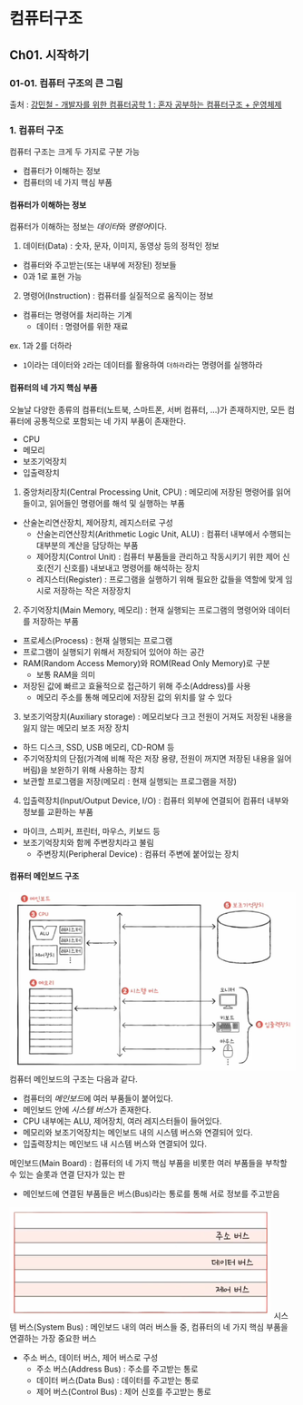 # 컴퓨터구조
## Ch01. 시작하기
### 01-01. 컴퓨터 구조의 큰 그림
출처 : [강민철 - 개발자를 위한 컴퓨터공학 1 : 혼자 공부하는 컴퓨터구조 + 운영체제](https://www.inflearn.com/course/%ED%98%BC%EC%9E%90-%EA%B3%B5%EB%B6%80%ED%95%98%EB%8A%94-%EC%BB%B4%ED%93%A8%ED%84%B0%EA%B5%AC%EC%A1%B0-%EC%9A%B4%EC%98%81%EC%B2%B4%EC%A0%9C)

### 1. 컴퓨터 구조
컴퓨터 구조는 크게 두 가지로 구분 가능
- 컴퓨터가 이해하는 정보
- 컴퓨터의 네 가지 핵심 부품

#### 컴퓨터가 이해하는 정보
컴퓨터가 이해하는 정보는 *데이터*와 *명령어*이다.

1. 데이터(Data) : 숫자, 문자, 이미지, 동영상 등의 정적인 정보
- 컴퓨터와 주고받는(또는 내부에 저장된) 정보들
- 0과 1로 표현 가능

2. 명령어(Instruction) : 컴퓨터를 실질적으로 움직이는 정보
- 컴퓨터는 명령어를 처리하는 기계
    - 데이터 : 명령어를 위한 재료

ex. 1과 2를 더하라
- `1`이라는 데이터와 `2`라는 데이터를 활용하여 `더하라`라는 명령어를 실행하라

#### 컴퓨터의 네 가지 핵심 부품
오늘날 다양한 종류의 컴퓨터(노트북, 스마트폰, 서버 컴퓨터, ...)가 존재하지만, 모든 컴퓨터에 공통적으로 포함되는 네 가지 부품이 존재한다.
- CPU
- 메모리
- 보조기억장치
- 입출력장치

1. 중앙처리장치(Central Processing Unit, CPU) :  메모리에 저장된 명령어를 읽어 들이고, 읽어들인 명령어를 해석 및 실행하는 부품
- 산술논리연산장치, 제어장치, 레지스터로 구성
    - 산술논리연산장치(Arithmetic Logic Unit, ALU) : 컴퓨터 내부에서 수행되는 대부분의 계산을 담당하는 부품
    - 제어장치(Control Unit) : 컴퓨터 부품들을 관리하고 작동시키기 위한 제어 신호(전기 신호를) 내보내고 명령어를 해석하는 장치
    - 레지스터(Register) : 프로그램을 실행하기 위해 필요한 값들을 역할에 맞게 임시로 저장하는 작은 저장장치

2. 주기억장치(Main Memory, 메모리) : 현재 실행되는 프로그램의 명령어와 데이터를 저장하는 부품
- 프로세스(Process) : 현재 실행되는 프로그램
- 프로그램이 실행되기 위해서 저장되어 있어야 하는 공간
- RAM(Random Access Memory)와 ROM(Read Only Memory)로 구분
    - 보통 RAM을 의미
- 저장된 값에 빠르고 효율적으로 접근하기 위해 주소(Address)를 사용
    - 메모리 주소를 통해 메모리에 저장된 값의 위치를 알 수 있다

3. 보조기억장치(Auxiliary storage) : 메모리보다 크고 전원이 거져도 저장된 내용을 잃지 않는 메모리 보조 저장 장치
- 하드 디스크, SSD, USB 메모리, CD-ROM 등
- 주기억장치의 단점(가격에 비해 작은 저장 용량, 전원이 꺼지면 저장된 내용을 잃어버림)을 보완하기 위해 사용하는 장치
- 보관할 프로그램을 저장(메모리 : 현재 실행되는 프로그램을 저장)

4. 입출력장치(Input/Output Device, I/O) : 컴퓨터 외부에 연결되어 컴퓨터 내부와 정보를 교환하는 부품
- 마이크, 스피커, 프린터, 마우스, 키보드 등
- 보조기억장치와 함께 주변장치라고 불림
    - 주변장치(Peripheral Device) : 컴퓨터 주변에 붙어있는 장치

#### 컴퓨터 메인보드 구조
![컴퓨터 메인보드 구조](<../images/Ch01/컴퓨터 메인보드 구조.PNG>)
컴퓨터 메인보드의 구조는 다음과 같다.
- 컴퓨터의 *메인보드*에 여러 부품들이 붙어있다.
- 메인보드 안에 *시스템 버스*가 존재한다.
- CPU 내부에는 ALU, 제어장치, 여러 레지스터들이 들어있다.
- 메모리와 보조기억장치는 메인보드 내의 시스템 버스와 연결되어 있다.
- 입출력장치는 메인보드 내 시스템 버스와 연결되어 있다.

메인보드(Main Board) : 컴퓨터의 네 가지 핵심 부품을 비롯한 여러 부품들을 부착할 수 있는 슬롯과 연결 단자가 있는 판
- 메인보드에 연결된 부품들은 버스(Bus)라는 통로를 통해 서로 정보를 주고받음

![시스템 버스 내부 구성](<../images/Ch01/시스템 버스 내부구성.PNG>)
시스템 버스(System Bus) : 메인보드 내의 여러 버스들 중, 컴퓨터의 네 가지 핵심 부품을 연결하는 가장 중요한 버스
- 주소 버스, 데이터 버스, 제어 버스로 구성
    - 주소 버스(Address Bus) : 주소를 주고받는 통로
    - 데이터 버스(Data Bus) : 데이터를 주고받는 통로
    - 제어 버스(Control Bus) : 제어 신호를 주고받는 통로

